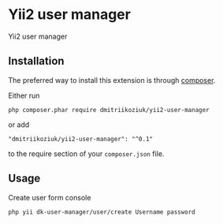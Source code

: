 Yii2 user manager
========================
Yii2 user manager

Installation
------------

The preferred way to install this extension is through [composer](http://getcomposer.org/download/).

Either run

```
php composer.phar require dmitriikoziuk/yii2-user-manager
```

or add

```
"dmitriikoziuk/yii2-user-manager": "^0.1"
```

to the require section of your `composer.json` file.

Usage
------------

Create user form console

```
php yii dk-user-manager/user/create Username password
```